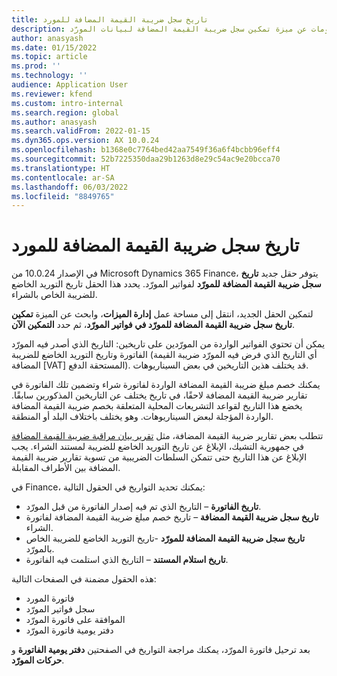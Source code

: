 ```yaml
---
title: تاريخ سجل ضريبة القيمة المضافة للمورد
description: توفر هذه المقالة معلومات عن ميزة تمكين سجل ضريبة القيمة المضافة لبيانات المورّد
author: anasyash
ms.date: 01/15/2022
ms.topic: article
ms.prod: ''
ms.technology: ''
audience: Application User
ms.reviewer: kfend
ms.custom: intro-internal
ms.search.region: global
ms.author: anasyash
ms.search.validFrom: 2022-01-15
ms.dyn365.ops.version: AX 10.0.24
ms.openlocfilehash: b1368e0c7764bed42aa7549f36a6f4bcbb96eff4
ms.sourcegitcommit: 52b7225350daa29b1263d8e29c54ac9e20bcca70
ms.translationtype: HT
ms.contentlocale: ar-SA
ms.lasthandoff: 06/03/2022
ms.locfileid: "8849765"
---
```

# <a name="date-of-vendor-vat-register"></a>تاريخ سجل ضريبة القيمة المضافة للمورد

في الإصدار 10.0.24 من Microsoft Dynamics 365‎ Finance، يتوفر حقل جديد **تاريخ سجل ضريبة القيمة المضافة للمورّد‬** لفواتير المورّد. يحدد هذا الحقل تاريخ التوريد الخاضع للضريبة الخاص بالشراء.

لتمكين الحقل الجديد، انتقل إلى مساحة عمل **إدارة الميزات**، وابحث عن الميزة  **تمكين تاريخ سجل ضريبة القيمة المضافة للمورّد في فواتير المورّد**، ثم حدد **التمكين الآن**.

يمكن أن تحتوي الفواتير الواردة من المورّدين على تاريخين: التاريخ الذي أصدر فيه المورّد الفاتورة وتاريخ التوريد الخاضع للضريبة (أي التاريخ الذي فرض فيه المورّد ضريبة القيمة المضافة [VAT] المستحقة الدفع). قد يختلف هذين التاريخين في بعض السيناريوهات.

يمكنك خصم مبلغ ضريبة القيمة المضافة الواردة لفاتورة شراء وتضمين تلك الفاتورة في تقارير ضريبة القيمة المضافة لاحقًا، في تاريخ يختلف عن التاريخين المذكورين سابقًا. يخضع هذا التاريخ لقواعد التشريعات المحلية المتعلقة بخصم ضريبة القيمة المضافة الواردة المؤجلة لبعض السيناريوهات. وهو يختلف باختلاف البلد أو المنطقة.

تتطلب بعض تقارير ضريبة القيمة المضافة، مثل [تقرير بيان مراقبة ضريبة القيمة المضافة](emea-cze-vat-declaration-tax-declaration-model.md#vat-control-statement) في جمهورية التشيك، الإبلاغ عن تاريخ التوريد الخاضع للضريبة لمستند الشراء. يجب الإبلاغ عن هذا التاريخ حتى تتمكن السلطات الضريبية من تسوية تقارير ضريبة القيمة المضافة بين الأطراف المقابلة.

في Finance، يمكنك تحديد التواريخ في الحقول التالية:

- **تاريخ الفاتورة** – التاريخ الذي تم فيه إصدار الفاتورة من قبل المورّد.
- **تاريخ سجل ضريبة القيمة المضافة** – تاريخ خصم مبلغ ضريبة القيمة المضافة لفاتورة الشراء.
- **تاريخ سجل ضريبة القيمة المضافة للمورّد** -تاريخ التوريد الخاضع للضريبة الخاص بالمورّد.
- **تاريخ استلام المستند** – التاريخ الذي استلمت فيه الفاتورة.

هذه الحقول مضمنة في الصفحات التالية:

- فاتورة المورد
- سجل فواتير المورّد
- الموافقة على فاتورة المورّد
- دفتر يومية فاتورة المورّد

بعد ترحيل فاتورة المورّد، يمكنك مراجعة التواريخ في الصفحتين **دفتر يومية الفاتورة** و **حركات المورّد**.
